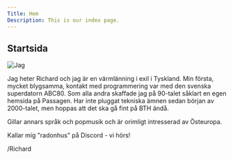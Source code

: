 ```yaml
---
Title: Hem
Description: This is our index page.
---
```


Startsida
-----------------------------------
![Jag](%assets_url%/img/jabuka.jpg)

Jag heter Richard och jag är en värmlänning i exil i Tyskland. Min första,
mycket blygsamma, kontakt med programmering var med den svenska superdatorn
ABC80. Som alla andra skaffade jag på 90-talet såklart en egen hemsida på
Passagen. Har inte pluggat tekniska ämnen sedan början av 2000-talet, men
hoppas att det ska gå fint på BTH ändå.

Gillar annars språk och popmusik och är orimligt intresserad av Östeuropa.

Kallar mig "radonhus" på Discord - vi hörs!

/Richard
